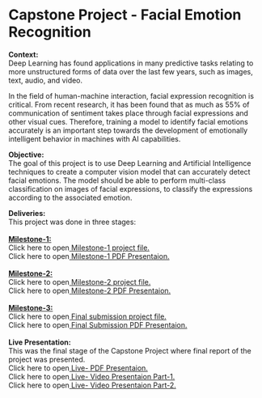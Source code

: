 # Capstone Project - Facial Emotion Recognition
<b>Context:</b><br>
Deep Learning has found applications in many predictive tasks relating to more unstructured forms of data over the last few years, such as images, text, audio, and video. 

In the field of human-machine interaction, facial expression recognition is critical. From recent research, it has been found that as much as 55% of communication of sentiment takes place through facial expressions and other visual cues. Therefore, training a model to identify facial emotions accurately is an important step towards the development of emotionally intelligent behavior in machines with AI capabilities. 

<b>Objective:</b><br>
The goal of this project is to use Deep Learning and Artificial Intelligence techniques to create a computer vision model that can accurately detect facial emotions. The model should be able to perform multi-class classification on images of facial expressions, to classify the expressions according to the associated emotion.

<b>Deliveries:</b><br>
This project was done in three stages:<br><br>
<b><u>Milestone-1:</u></b><br>
Click here to open<a href="https://htmlpreview.github.io/?https://github.com/anju-pandey/Applied_Data_Science_Program_By_MIT/blob/main/Facial_Expression_Recognition_Model/AnjuPandey_Facial_Emotion_Detection_Milestone%2B1.html
"> Milestone-1 project file.</a>
<br>
Click here to open<a href="https://htmlpreview.github.io/?https://github.com/anju-pandey/Applied_Data_Science_Program_By_MIT/blob/main/Facial_Expression_Recognition_Model/AnjuPandey_Facial_Emotion_Recognition_Presentation.pdf"> Milestone-1 PDF Presentaion.</a><br><br>
<b><u>Milestone-2:</u></b><br>
Click here to open<a href="https://htmlpreview.github.io/?https://github.com/anju-pandey/Applied_Data_Science_Program_By_MIT/blob/main/Facial_Expression_Recognition_Model/AnjuPandey_Facial_Emotion_Detection_Milestone%2B2.html
"> Milestone-2 project file.</a>
<br>
Click here to open<a href="https://github.com/anju-pandey/Applied_Data_Science_Program_By_MIT/blob/main/Facial_Expression_Recognition_Model/AnjuPandey_TransferLearning.pdf"> Milestone-2 PDF Presentaion.</a>
<br><br><b><u>Milestone-3:</u></b><br>
Click here to open<a href="https://htmlpreview.github.io/?https://github.com/anju-pandey/Applied_Data_Science_Program_By_MIT/blob/main/Facial_Expression_Recognition_Model/AnjuPandey_FinalReport.html"> Final submission project file.</a>
<br>
Click here to open<a href="https://github.com/anju-pandey/Applied_Data_Science_Program_By_MIT/blob/main/Facial_Expression_Recognition_Model/AnjuPandey_FacialExpressionRecognistion_Report.pdf"> Final Submission PDF Presentaion.</a>
<br><br>
<b>Live Presentation:</b><br>
This was the final stage of the Capstone Project where final report of the project was presented. 
<br>
Click here to open<a href="https://github.com/anju-pandey/Applied_Data_Science_Program_By_MIT/blob/main/Facial_Expression_Recognition_Model/AnjuPandey_FacialExpressionRecognistion_Live.pdf"> Live- PDF Presentaion.</a>
<br>
Click here to open<a href="https://github.com/anju-pandey/Applied_Data_Science_Program_By_MIT/blob/main/Facial_Expression_Recognition_Model/AnjuPandey_FacialExpressionRecognistion_Live.pdf"> Live- Video Presentaion Part-1.</a>
<br>
Click here to open<a href="https://github.com/anju-pandey/Applied_Data_Science_Program_By_MIT/blob/main/Facial_Expression_Recognition_Model/AnjuPandey_FacialExpressionRecognistion_Live.pdf"> Live- Video Presentaion Part-2.</a>

